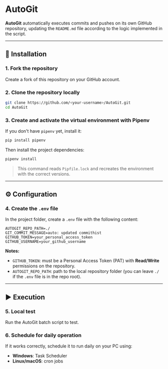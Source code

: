 # AutoGit

**AutoGit** automatically executes commits and pushes on its own GitHub repository, updating the `README.md` file according to the logic implemented in the script.

---

## 🚀 Installation

### 1. Fork the repository
Create a fork of this repository on your GitHub account.

### 2. Clone the repository locally
```bash
git clone https://github.com/<your-username>/AutoGit.git
cd AutoGit
```

### 3. Create and activate the virtual environment with Pipenv
If you don't have `pipenv` yet, install it:
```bash
pip install pipenv
```
Then install the project dependencies:
```bash
pipenv install
```
> This command reads `Pipfile.lock` and recreates the environment with the correct versions.

---

## ⚙️ Configuration

### 4. Create the `.env` file
In the project folder, create a `.env` file with the following content:

```env
AUTOGIT_REPO_PATH=./
GIT_COMMIT_MESSAGE=auto: updated commithist
GITHUB_TOKEN=your_personal_access_token
GITHUB_USERNAME=your_github_username
```

**Notes:**
- `GITHUB_TOKEN`: must be a Personal Access Token (PAT) with **Read/Write** permissions on the repository.
- `AUTOGIT_REPO_PATH`: path to the local repository folder (you can leave `./` if the `.env` file is in the repo root).

---

## ▶️ Execution

### 5. Local test
Run the AutoGit batch script to test.

### 6. Schedule for daily operation
If it works correctly, schedule it to run daily on your PC using:
- **Windows**: Task Scheduler
- **Linux/macOS**: cron jobs
